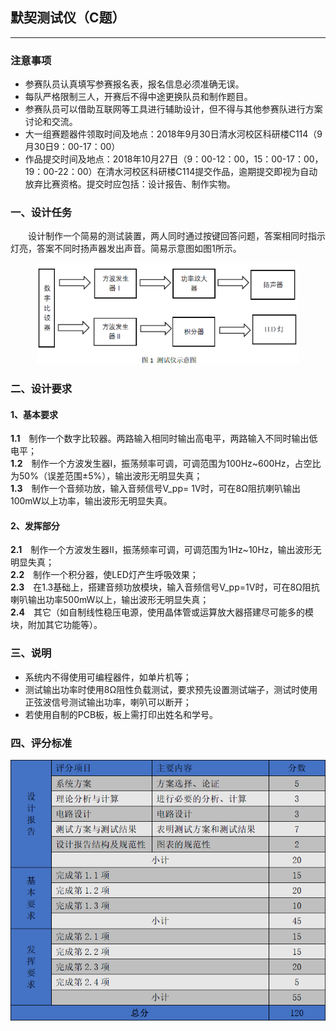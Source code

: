 ## 默契测试仪（C题）

---
### 注意事项
- 参赛队员认真填写参赛报名表，报名信息必须准确无误。  
- 每队严格限制三人，开赛后不得中途更换队员和制作题目。  
- 参赛队员可以借助互联网等工具进行辅助设计，但不得与其他参赛队进行方案讨论和交流。  
- 大一组赛题器件领取时间及地点：2018年9月30日清水河校区科研楼C114（9月30日9：00-17：00）  
- 作品提交时间及地点：2018年10月27日（9：00-12：00，15：00-17：00，19：00-22：00）在清水河校区科研楼C114提交作品，逾期提交即视为自动放弃比赛资格。提交时应包括：设计报告、制作实物。  

### 一、设计任务
&emsp;&emsp;设计制作一个简易的测试装置，两人同时通过按键回答问题，答案相同时指示灯亮，答案不同时扬声器发出声音。简易示意图如图1所示。  
<p align="center">
 <img src="https://github.com/hanwen9663uestc/SICETA_2018/raw/master/C%E9%A2%98%20%E9%BB%98%E5%A5%91%E6%B5%8B%E8%AF%95%E4%BB%AA/picture/%E5%9B%BE%E4%B8%80.png" width="420">
</p>  
  
### 二、设计要求
#### 1、基本要求
**1.1**&emsp;制作一个数字比较器。两路输入相同时输出高电平，两路输入不同时输出低电平；  
**1.2**&emsp;制作一个方波发生器Ⅰ，振荡频率可调，可调范围为100Hz~600Hz，占空比为50%（误差范围±5%），输出波形无明显失真；   
**1.3**&emsp;制作一个音频功放，输入音频信号V_pp= 1V时，可在8Ω阻抗喇叭输出100mW以上功率，输出波形无明显失真。  
#### 2、发挥部分
**2.1**&emsp;制作一个方波发生器Ⅱ，振荡频率可调，可调范围为1Hz~10Hz，输出波形无明显失真；  
**2.2**&emsp;制作一个积分器，使LED灯产生呼吸效果；  
**2.3**&emsp;在1.3基础上，搭建音频功放模块，输入音频信号V_pp=1V时，可在8Ω阻抗喇叭输出功率500mW以上，输出波形无明显失真；  
**2.4**&emsp;其它（如自制线性稳压电源，使用晶体管或运算放大器搭建尽可能多的模块，附加其它功能等）。  
### 三、说明
- 系统内不得使用可编程器件，如单片机等；  
- 测试输出功率时使用8Ω阻性负载测试，要求预先设置测试端子，测试时使用正弦波信号测试输出功率，喇叭可以断开；  
- 若使用自制的PCB板，板上需打印出姓名和学号。   
  
### 四、评分标准
<p align="center">
 <img src="https://github.com/hanwen9663uestc/SICETA_2018/raw/master/C%E9%A2%98%20%E9%BB%98%E5%A5%91%E6%B5%8B%E8%AF%95%E4%BB%AA/picture/%E5%9B%BE%E4%BA%8C.png" width="720">
</p>  



